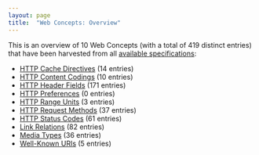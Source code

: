 ```yaml
---
layout: page
title:  "Web Concepts: Overview"
---
```


This is an overview of 10 Web Concepts (with a total of 419 distinct entries) that have been harvested from all [available specifications](/specs):

* [HTTP Cache Directives](http-cache-directives) (14 entries)
* [HTTP Content Codings](http-content-codings) (10 entries)
* [HTTP Header Fields](http-headers) (171 entries)
* [HTTP Preferences](http-preferences) (0 entries)
* [HTTP Range Units](http-range-units) (3 entries)
* [HTTP Request Methods](http-methods) (37 entries)
* [HTTP Status Codes](http-status-codes) (61 entries)
* [Link Relations](link-relations) (82 entries)
* [Media Types](media-types) (36 entries)
* [Well-Known URIs](well-known-uris) (5 entries)
